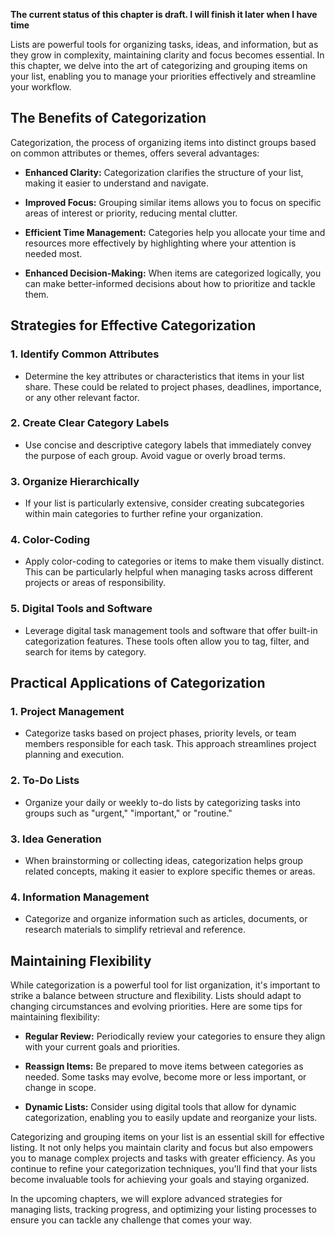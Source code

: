 **The current status of this chapter is draft. I will finish it later when I have time**

Lists are powerful tools for organizing tasks, ideas, and information, but as they grow in complexity, maintaining clarity and focus becomes essential. In this chapter, we delve into the art of categorizing and grouping items on your list, enabling you to manage your priorities effectively and streamline your workflow.

The Benefits of Categorization
------------------------------

Categorization, the process of organizing items into distinct groups based on common attributes or themes, offers several advantages:

* **Enhanced Clarity:** Categorization clarifies the structure of your list, making it easier to understand and navigate.

* **Improved Focus:** Grouping similar items allows you to focus on specific areas of interest or priority, reducing mental clutter.

* **Efficient Time Management:** Categories help you allocate your time and resources more effectively by highlighting where your attention is needed most.

* **Enhanced Decision-Making:** When items are categorized logically, you can make better-informed decisions about how to prioritize and tackle them.

Strategies for Effective Categorization
---------------------------------------

### 1. **Identify Common Attributes**

* Determine the key attributes or characteristics that items in your list share. These could be related to project phases, deadlines, importance, or any other relevant factor.

### 2. **Create Clear Category Labels**

* Use concise and descriptive category labels that immediately convey the purpose of each group. Avoid vague or overly broad terms.

### 3. **Organize Hierarchically**

* If your list is particularly extensive, consider creating subcategories within main categories to further refine your organization.

### 4. **Color-Coding**

* Apply color-coding to categories or items to make them visually distinct. This can be particularly helpful when managing tasks across different projects or areas of responsibility.

### 5. **Digital Tools and Software**

* Leverage digital task management tools and software that offer built-in categorization features. These tools often allow you to tag, filter, and search for items by category.

Practical Applications of Categorization
----------------------------------------

### 1. **Project Management**

* Categorize tasks based on project phases, priority levels, or team members responsible for each task. This approach streamlines project planning and execution.

### 2. **To-Do Lists**

* Organize your daily or weekly to-do lists by categorizing tasks into groups such as "urgent," "important," or "routine."

### 3. **Idea Generation**

* When brainstorming or collecting ideas, categorization helps group related concepts, making it easier to explore specific themes or areas.

### 4. **Information Management**

* Categorize and organize information such as articles, documents, or research materials to simplify retrieval and reference.

Maintaining Flexibility
-----------------------

While categorization is a powerful tool for list organization, it's important to strike a balance between structure and flexibility. Lists should adapt to changing circumstances and evolving priorities. Here are some tips for maintaining flexibility:

* **Regular Review:** Periodically review your categories to ensure they align with your current goals and priorities.

* **Reassign Items:** Be prepared to move items between categories as needed. Some tasks may evolve, become more or less important, or change in scope.

* **Dynamic Lists:** Consider using digital tools that allow for dynamic categorization, enabling you to easily update and reorganize your lists.

Categorizing and grouping items on your list is an essential skill for effective listing. It not only helps you maintain clarity and focus but also empowers you to manage complex projects and tasks with greater efficiency. As you continue to refine your categorization techniques, you'll find that your lists become invaluable tools for achieving your goals and staying organized.

In the upcoming chapters, we will explore advanced strategies for managing lists, tracking progress, and optimizing your listing processes to ensure you can tackle any challenge that comes your way.
